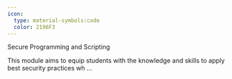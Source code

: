 ```yaml
---
icon:
  type: material-symbols:code
  color: 2196F3
---
```


Secure Programming and Scripting

This module aims to equip students with the knowledge and skills to apply best security practices wh ... 
